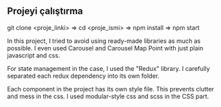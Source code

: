 
## Projeyi çalıştırma

git clone <proje_linki> => cd <proje_ismi> => npm install => npm start



In this project, I tried to avoid using ready-made libraries as much as possible. I even used Carousel and Carousel Map Point with just plain javascript and css.

For state management in the case, I used the "Redux" library. I carefully separated each redux dependency into its own folder.

Each component in the project has its own style file. This prevents clutter and mess in the css. I used modular-style css and scss in the CSS part.
